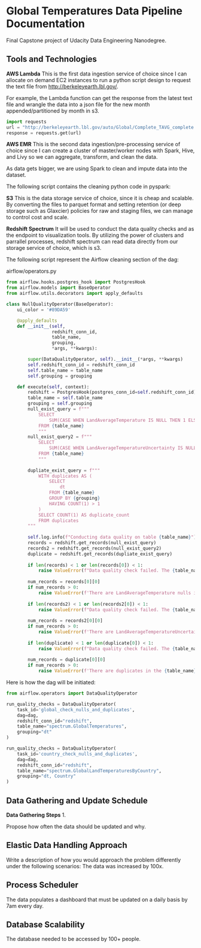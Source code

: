 # Global Temperatures Data Pipeline Documentation
Final Capstone project of Udacity Data Engineering Nanodegree. 

## Tools and Technologies
**AWS Lambda**
This is the first data ingestion service of choice since I can allocate on demand EC2 instances to run a python script design to request the text file from http://berkeleyearth.lbl.gov/.

For example, the Lambda function can get the response from the latest text file and wrangle the data into a json file for the new month appended/partitioned by month in s3.

```python
import requests
url = "http://berkeleyearth.lbl.gov/auto/Global/Complete_TAVG_complete.txt"
response = requests.get(url)
```

**AWS EMR**
This is the second data ingestion/pre-processing service of choice since I can create a cluster of master/worker nodes with Spark, Hive, and Livy so we can aggregate, transform, and clean the data.

As data gets bigger, we are using Spark to clean and impute data into the dataset.

The following script contains the cleaning python code in pyspark:
[]()

**S3**
This is the data storage service of choice, since it is cheap and scalable. By converting the files to parquet format and setting retention (or deep storage such as Glaxcier) policies for raw and staging files, we can manage to control cost and scale.

**Redshift Spectrum**
It will be used to conduct the data quality checks and as the endpoint to visualization tools. By utilizing the power of clusters and parrallel processes, redshift spectrum can read data directly from our storage service of choice, which is s3.

The following script represent the Airflow cleaning section of the dag:

airflow/operators.py
```python
from airflow.hooks.postgres_hook import PostgresHook
from airflow.models import BaseOperator
from airflow.utils.decorators import apply_defaults

class NullQualityOperator(BaseOperator):
    ui_color = '#89DA59'

    @apply_defaults
    def __init__(self,
                 redshift_conn_id,
                 table_name,
                 grouping,
                 *args, **kwargs):

        super(DataQualityOperator, self).__init__(*args, **kwargs)
        self.redshift_conn_id = redshift_conn_id
        self.table_name = table_name
        self.grouping = grouping

    def execute(self, context):
        redshift = PostgresHook(postgres_conn_id=self.redshift_conn_id)
        table_name = self.table_name
        grouping = self.grouping
        null_exist_query = f"""
            SELECT 
                SUM(CASE WHEN LandAverageTemperature IS NULL THEN 1 ELSE 0 END) AS null_LandAverageTemperature
            FROM {table_name}
            """
        null_exist_query2 = f"""
            SELECT 
                SUM(CASE WHEN LandAverageTemperatureUncertainty IS NULL THEN 1 ELSE 0 END) AS null_LandAverageTemperatureUncertainty
            FROM {table_name}
            """
        
        dupliate_exist_query = f"""
            WITH duplicates AS (
                SELECT 
                    dt
                FROM {table_name}
                GROUP BY {grouping}
                HAVING COUNT(1) > 1
            )
            SELECT COUNT(1) AS duplicate_count
            FROM duplicates
        """
        
        self.log.info(f"Conducting data quality on table {table_name}")
        records = redshift.get_records(null_exist_query)
        records2 = redshift.get_records(null_exist_query2)
        duplicate = redshift.get_records(dupliate_exist_query)
        
        if len(records) < 1 or len(records[0]) < 1:
            raise ValueError(f"Data quality check failed. The {table_name} table might have no data.")
        
        num_records = records[0][0]        
        if num_records > 0:
            raise ValueError(f'There are LandAverageTemperature nulls in the {table_name} table.') 
            
        if len(records2) < 1 or len(records2[0]) < 1:
            raise ValueError(f"Data quality check failed. The {table_name} table might have no data.")
        
        num_records = records2[0][0]        
        if num_records > 0:
            raise ValueError(f'There are LandAverageTemperatureUncertainty nulls in the {table_name} table.')   
            
        if len(duplicate) < 1 or len(duplicate[0]) < 1:
            raise ValueError(f"Data quality check failed. The {table_name} table might have no data.")
        
        num_records = duplicate[0][0]        
        if num_records > 0:
            raise ValueError(f'There are duplicates in the {table_name} table.') 
```

Here is how the dag will be initiated: 
```python
from airflow.operators import DataQualityOperator     

run_quality_checks = DataQualityOperator(
    task_id='global_check_nulls_and_duplicates',
    dag=dag,
    redshift_conn_id="redshift",
    table_name="spectrum.GlobalTemperatures",
    grouping="dt"
)

run_quality_checks = DataQualityOperator(
    task_id='country_check_nulls_and_duplicates',
    dag=dag,
    redshift_conn_id="redshift",
    table_name="spectrum.GlobalLandTemperaturesByCountry",
    grouping="dt, Country"
)
```

## Data Gathering and Update Schedule

**Data Gathering Steps**
1. 

Propose how often the data should be updated and why.

## Elastic Data Handling Approach
Write a description of how you would approach the problem differently under the following scenarios:
The data was increased by 100x.

## Process Scheduler
The data populates a dashboard that must be updated on a daily basis by 7am every day.

## Database Scalability
The database needed to be accessed by 100+ people.
